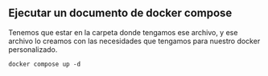 ## Ejecutar un documento de docker compose
Tenemos que estar en la carpeta donde tengamos ese archivo, y ese archivo lo creamos con las necesidades que tengamos para nuestro docker personalizado.

```shell
docker compose up -d
```
